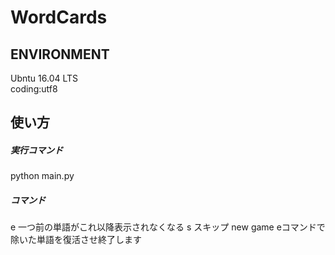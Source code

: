 <h1>WordCards</h1>
<h2>ENVIRONMENT</h2>
<p>
<a>Ubntu 16.04 LTS</a><br>
<a>coding:utf8</a>
</p>
<h2>使い方</h2>
<h5>実行コマンド</h5>
<p>
<a>python main.py</a>
</p>
<h5>コマンド</h5>
<p>
<a>e           一つ前の単語がこれ以降表示されなくなる</a>
<a>s           スキップ</a>
<a>new game    eコマンドで除いた単語を復活させ終了します</a>
</p>
